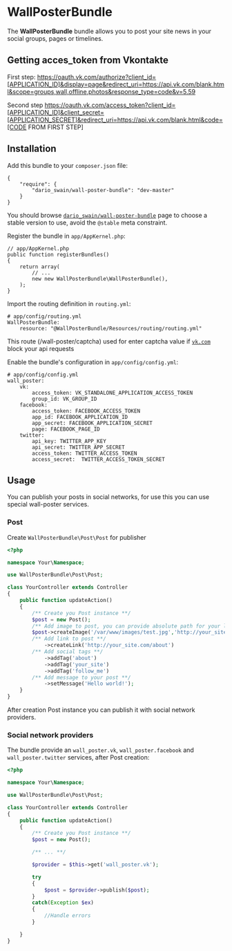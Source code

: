 WallPosterBundle
================

The **WallPosterBundle** bundle allows you to post your site news in your social groups, pages or timelines.

Getting acces_token from Vkontakte
------------
First step:
https://oauth.vk.com/authorize?client_id=[APPLICATION_ID]&display=page&redirect_uri=https://api.vk.com/blank.html&scope=groups,wall,offline,photos&response_type=code&v=5.59

Second step 
https://oauth.vk.com/access_token?client_id=[APPLICATION_ID]&client_secret=[APPLICATION_SECRET]&redirect_uri=https://api.vk.com/blank.html&code=[CODE FROM FIRST STEP]

Installation
------------

Add this bundle to your `composer.json` file:

    {
        "require": {
            "dario_swain/wall-poster-bundle": "dev-master"
        }
    }


You should browse
[`dario_swain/wall-poster-bundle`](https://packagist.org/packages/dario_swain/wall-poster-bundle)
page to choose a stable version to use, avoid the `@stable` meta constraint.

Register the bundle in `app/AppKernel.php`:

    // app/AppKernel.php
    public function registerBundles()
    {
        return array(
            // ...
            new new WallPosterBundle\WallPosterBundle(),
        );
    }

Import the routing definition in `routing.yml`:

    # app/config/routing.yml
    WallPosterBundle:
        resource: "@WallPosterBundle/Resources/routing/routing.yml"

This route (/wall-poster/captcha) used for enter captcha value if
[`vk.com`](http://vk.com/)
block your api requests

Enable the bundle's configuration in `app/config/config.yml`:

    # app/config/config.yml
    wall_poster:
        vk:
            access_token: VK_STANDALONE_APPLICATION_ACCESS_TOKEN
            group_id: VK_GROUP_ID
        facebook:
            access_token: FACEBOOK_ACCESS_TOKEN
            app_id: FACEBOOK_APPLICATION_ID
            app_secret: FACEBOOK_APPLICATION_SECRET
            page: FACEBOOK_PAGE_ID
        twitter:
            api_key: TWITTER_APP_KEY
            api_secret: TWITTER_APP_SECRET
            access_token: TWITTER_ACCESS_TOKEN
            access_secret:  TWITTER_ACCESS_TOKEN_SECRET

Usage
-----

You can publish your posts in social networks, for use this you can use special wall-poster services.

### Post

Create `WallPosterBundle\Post\Post` for publisher

``` php
<?php

namespace Your\Namespace;

use WallPosterBundle\Post\Post;

class YourController extends Controller
{
    public function updateAction()
    {
        /** Create you Post instance **/
        $post = new Post();
        /** Add image to post, you can provide absolute path for your local file and browser url to file **/
        $post->createImage('/var/www/images/test.jpg','http://your_site.com/images/test.jpg')
        /** Add link to post **/
            ->createLink('http://your_site.com/about')
        /** Add social tags **/
            ->addTag('about')
            ->addTag('your_site')
            ->addTag('follow_me')
        /** Add message to your post **/
            ->setMessage('Hello world!');
    }
}
```

After creation Post instance you can publish it with social network providers.

### Social network providers

The bundle provide an `wall_poster.vk`, `wall_poster.facebook` and `wall_poster.twitter` services, after Post creation:


``` php
<?php

namespace Your\Namespace;

use WallPosterBundle\Post\Post;

class YourController extends Controller
{
    public function updateAction()
    {
        /** Create you Post instance **/
        $post = new Post();

        /** ... **/

        $provider = $this->get('wall_poster.vk');

        try
        {
            $post = $provider->publish($post);
        }
        catch(Exception $ex)
        {
            //Handle errors
        }

    }
}
```